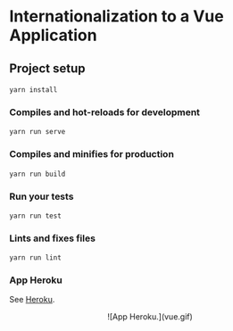 # Internationalization to a Vue Application

## Project setup
```
yarn install
```

### Compiles and hot-reloads for development
```
yarn run serve
```

### Compiles and minifies for production
```
yarn run build
```

### Run your tests
```
yarn run test
```

### Lints and fixes files
```
yarn run lint
```

### App Heroku
See [Heroku](https://vue-internationalization.herokuapp.com/).

<p align="center"> 
    ![App Heroku.](vue.gif)
</p>

